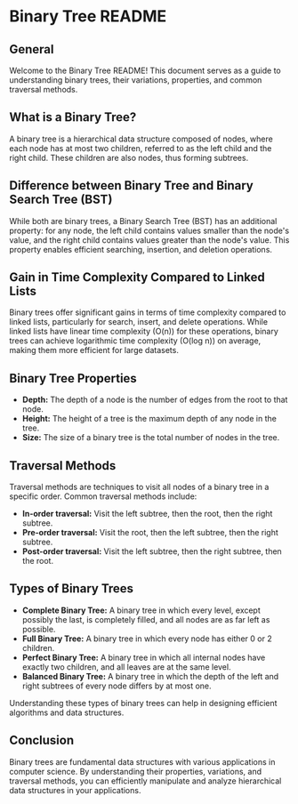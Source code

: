 # Binary Tree README

## General
Welcome to the Binary Tree README! This document serves as a guide to understanding binary trees, their variations, properties, and common traversal methods.

## What is a Binary Tree?
A binary tree is a hierarchical data structure composed of nodes, where each node has at most two children, referred to as the left child and the right child. These children are also nodes, thus forming subtrees.

## Difference between Binary Tree and Binary Search Tree (BST)
While both are binary trees, a Binary Search Tree (BST) has an additional property: for any node, the left child contains values smaller than the node's value, and the right child contains values greater than the node's value. This property enables efficient searching, insertion, and deletion operations.

## Gain in Time Complexity Compared to Linked Lists
Binary trees offer significant gains in terms of time complexity compared to linked lists, particularly for search, insert, and delete operations. While linked lists have linear time complexity (O(n)) for these operations, binary trees can achieve logarithmic time complexity (O(log n)) on average, making them more efficient for large datasets.

## Binary Tree Properties
- **Depth:** The depth of a node is the number of edges from the root to that node.
- **Height:** The height of a tree is the maximum depth of any node in the tree.
- **Size:** The size of a binary tree is the total number of nodes in the tree.

## Traversal Methods
Traversal methods are techniques to visit all nodes of a binary tree in a specific order. Common traversal methods include:
- **In-order traversal:** Visit the left subtree, then the root, then the right subtree.
- **Pre-order traversal:** Visit the root, then the left subtree, then the right subtree.
- **Post-order traversal:** Visit the left subtree, then the right subtree, then the root.

## Types of Binary Trees
- **Complete Binary Tree:** A binary tree in which every level, except possibly the last, is completely filled, and all nodes are as far left as possible.
- **Full Binary Tree:** A binary tree in which every node has either 0 or 2 children.
- **Perfect Binary Tree:** A binary tree in which all internal nodes have exactly two children, and all leaves are at the same level.
- **Balanced Binary Tree:** A binary tree in which the depth of the left and right subtrees of every node differs by at most one.

Understanding these types of binary trees can help in designing efficient algorithms and data structures.

## Conclusion
Binary trees are fundamental data structures with various applications in computer science. By understanding their properties, variations, and traversal methods, you can efficiently manipulate and analyze hierarchical data structures in your applications.
